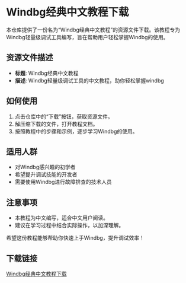 # Windbg经典中文教程下载

本仓库提供了一份名为“Windbg经典中文教程”的资源文件下载。该教程专为Windbg轻量级调试工具编写，旨在帮助用户轻松掌握Windbg的使用。

## 资源文件描述

- **标题**: Windbg经典中文教程
- **描述**: Windbg轻量级调试工具的中文教程，助你轻松掌握windbg

## 如何使用

1. 点击仓库中的“下载”按钮，获取资源文件。
2. 解压缩下载的文件，打开教程文档。
3. 按照教程中的步骤和示例，逐步学习Windbg的使用。

## 适用人群

- 对Windbg感兴趣的初学者
- 希望提升调试技能的开发者
- 需要使用Windbg进行故障排查的技术人员

## 注意事项

- 本教程为中文编写，适合中文用户阅读。
- 建议在学习过程中结合实际操作，以加深理解。

希望这份教程能够帮助你快速上手Windbg，提升调试效率！

## 下载链接

[Windbg经典中文教程下载](https://pan.quark.cn/s/8cd1a3e1990f)